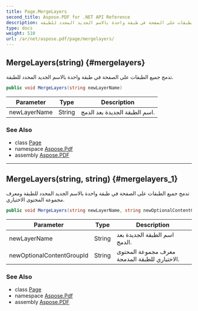 ```yaml
---
title: Page.MergeLayers
second_title: Aspose.PDF for .NET API Reference
description: طريقة الصفحة. تدمج جميع الطبقات على الصفحة في طبقة واحدة بالاسم الجديد المحدد للطبقة
type: docs
weight: 510
url: /ar/net/aspose.pdf/page/mergelayers/
---
```

## MergeLayers(string) {#mergelayers}

تدمج جميع الطبقات على الصفحة في طبقة واحدة بالاسم الجديد المحدد للطبقة.

```csharp
public void MergeLayers(string newLayerName)
```

| Parameter | Type | Description |
| --- | --- | --- |
| newLayerName | String | اسم الطبقة الجديدة بعد الدمج. |

### See Also

* class [Page](../)
* namespace [Aspose.Pdf](../../../aspose.pdf/)
* assembly [Aspose.PDF](../../../)

---

## MergeLayers(string, string) {#mergelayers_1}

تدمج جميع الطبقات على الصفحة في طبقة واحدة بالاسم الجديد المحدد للطبقة ومعرف مجموعة المحتوى الاختياري.

```csharp
public void MergeLayers(string newLayerName, string newOptionalContentGroupId)
```

| Parameter | Type | Description |
| --- | --- | --- |
| newLayerName | String | اسم الطبقة الجديدة بعد الدمج. |
| newOptionalContentGroupId | String | معرف مجموعة المحتوى الاختياري للطبقة المدمجة. |

### See Also

* class [Page](../)
* namespace [Aspose.Pdf](../../../aspose.pdf/)
* assembly [Aspose.PDF](../../../)